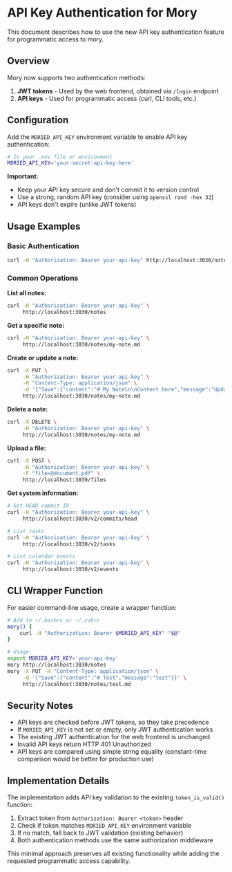 # API Key Authentication for Mory

This document describes how to use the new API key authentication feature for programmatic access to mory.

## Overview

Mory now supports two authentication methods:
1. **JWT tokens** - Used by the web frontend, obtained via `/login` endpoint
2. **API keys** - Used for programmatic access (curl, CLI tools, etc.)

## Configuration

Add the `MORIED_API_KEY` environment variable to enable API key authentication:

```bash
# In your .env file or environment
MORIED_API_KEY='your-secret-api-key-here'
```

**Important:**
- Keep your API key secure and don't commit it to version control
- Use a strong, random API key (consider using `openssl rand -hex 32`)
- API keys don't expire (unlike JWT tokens)

## Usage Examples

### Basic Authentication
```bash
curl -H "Authorization: Bearer your-api-key" http://localhost:3030/notes
```

### Common Operations

**List all notes:**
```bash
curl -H "Authorization: Bearer your-api-key" \
     http://localhost:3030/notes
```

**Get a specific note:**
```bash
curl -H "Authorization: Bearer your-api-key" \
     http://localhost:3030/notes/my-note.md
```

**Create or update a note:**
```bash
curl -X PUT \
     -H "Authorization: Bearer your-api-key" \
     -H "Content-Type: application/json" \
     -d '{"Save":{"content":"# My Note\n\nContent here","message":"Update note"}}' \
     http://localhost:3030/notes/my-note.md
```

**Delete a note:**
```bash
curl -X DELETE \
     -H "Authorization: Bearer your-api-key" \
     http://localhost:3030/notes/my-note.md
```

**Upload a file:**
```bash
curl -X POST \
     -H "Authorization: Bearer your-api-key" \
     -F "file=@document.pdf" \
     http://localhost:3030/files
```

**Get system information:**
```bash
# Get HEAD commit ID
curl -H "Authorization: Bearer your-api-key" \
     http://localhost:3030/v2/commits/head

# List tasks
curl -H "Authorization: Bearer your-api-key" \
     http://localhost:3030/v2/tasks

# List calendar events
curl -H "Authorization: Bearer your-api-key" \
     http://localhost:3030/v2/events
```

## CLI Wrapper Function

For easier command-line usage, create a wrapper function:

```bash
# Add to ~/.bashrc or ~/.zshrc
mory() {
    curl -H "Authorization: Bearer $MORIED_API_KEY" "$@"
}

# Usage:
export MORIED_API_KEY='your-api-key'
mory http://localhost:3030/notes
mory -X PUT -H "Content-Type: application/json" \
     -d '{"Save":{"content":"# Test","message":"test"}}' \
     http://localhost:3030/notes/test.md
```

## Security Notes

- API keys are checked before JWT tokens, so they take precedence
- If `MORIED_API_KEY` is not set or empty, only JWT authentication works
- The existing JWT authentication for the web frontend is unchanged
- Invalid API keys return HTTP 401 Unauthorized
- API keys are compared using simple string equality (constant-time comparison would be better for production use)

## Implementation Details

The implementation adds API key validation to the existing `token_is_valid()` function:

1. Extract token from `Authorization: Bearer <token>` header
2. Check if token matches `MORIED_API_KEY` environment variable
3. If no match, fall back to JWT validation (existing behavior)
4. Both authentication methods use the same authorization middleware

This minimal approach preserves all existing functionality while adding the requested programmatic access capability.